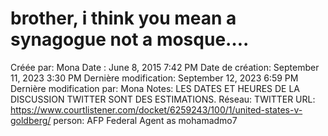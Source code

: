 # brother, i think you mean a synagogue not a mosque….

Créée par: Mona
Date : June 8, 2015 7:42 PM
Date de création: September 11, 2023 3:30 PM
Dernière modification: September 12, 2023 6:59 PM
Dernière modification par: Mona
Notes: LES DATES ET HEURES DE LA DISCUSSION TWITTER SONT DES ESTIMATIONS.
Réseau: TWITTER
URL: https://www.courtlistener.com/docket/6259243/100/1/united-states-v-goldberg/
person: AFP Federal Agent as mohamadmo7